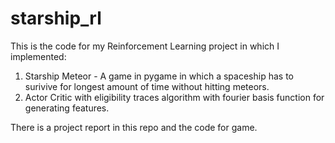 # starship_rl
This is the code for my Reinforcement Learning project in which I implemented:

1. Starship Meteor - A game in pygame in which a spaceship has to surivive for longest amount of time without hitting meteors.
2. Actor Critic with eligibility traces algorithm with fourier basis function for generating features.

There is a project report in this repo and the code for game.
